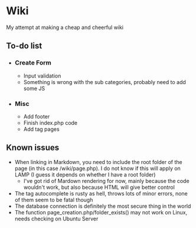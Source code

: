 # Wiki
My attempt at making a cheap and cheerful wiki

## To-do list
- ### Create Form
	- Input validation
	- Something is wrong with the sub categories, probably need to add some JS
- ### Misc
	- Add footer
	- Finish index.php code
	- Add tag pages

## Known issues
- When linking in Markdown, you need to include the root folder of the page (in this case /wiki/page.php). I do not know if this will apply on LAMP (I guess it depends on whether I have a root folder)
	- I've got rid of Mardown rendering for now, mainly because the code wouldn't work, but also because HTML will give better control
- The tag autocomplete is rusty as hell, throws lots of minor errors, none of them seem to be fatal though
- The database connection is definitely the most secure thing in the world
- The function page_creation.php/folder_exists() may not work on Linux, needs checking on Ubuntu Server
